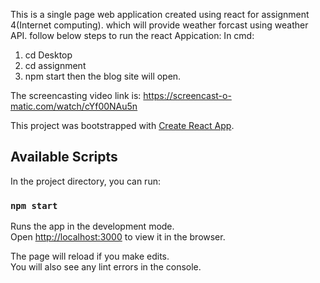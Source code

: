 This is a single page web application created using react for assignment 4(Internet computing). which will provide weather forcast using weather API.
follow below steps to run the react Appication:
In cmd:
1. cd Desktop
2. cd assignment
3. npm start
then the blog site will open.

The screencasting video link is: https://screencast-o-matic.com/watch/cYf00NAu5n

This project was bootstrapped with [Create React App](https://screencast-o-matic.com/watch/cYf00NAu5n).

## Available Scripts

In the project directory, you can run:

### `npm start`

Runs the app in the development mode.<br />
Open [http://localhost:3000](http://localhost:3000) to view it in the browser.

The page will reload if you make edits.<br />
You will also see any lint errors in the console.
